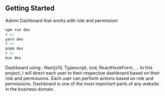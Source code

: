 ## Getting Started
Admin Dashboard that works with role and permission

```bash
npm run dev
# or
yarn dev
# or
pnpm dev
# or
bun dev
```
Dashboard using :
Nextjs14, Typescript, zod, ReactHookForm, ...
In this project, I will direct each user to their respective dashboard based on their role and permissions.
Each user can perform actions based on role and permissions.
Dashboard is one of the most important parts of any website in the business domain.

